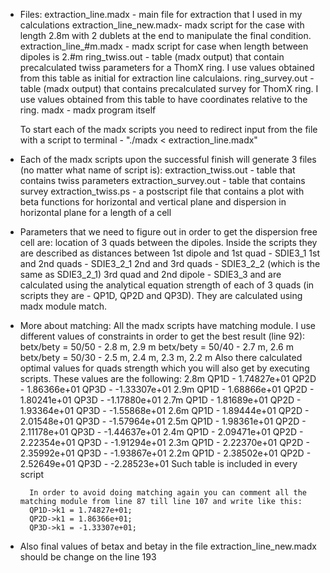* Files:  extraction_line.madx    - main file for extraction that I used in my calculations
        extraction_line_new.madx- madx script for the case with length 2.8m with 2 dublets at the end
                                  to manipulate the final condition.
        extraction_line_#m.madx - madx script for case when length between dipoles is 2.#m
        ring_twiss.out          - table (madx output) that contain precalculated twiss parameters for a ThomX ring.
                                  I use values obtained from this table as initial for extraction line calculaions.
        ring_survey.out         - table (madx output) that contains precalculated survey for ThomX ring.
                                  I use values obtained from this table to have coordinates relative to the ring.
        madx                    - madx program itself

  To start each of the madx scripts you need to redirect input from the file with a script to terminal -  "./madx < extraction_line.madx"

* Each of the madx scripts upon the successful finish will generate 3 files (no matter what name of script is):
        extraction_twiss.out    - table that contains twiss parameters
        extraction_survey.out   - table that contains survey
        extraction_twiss.ps     - a postscript file that contains a plot with beta functions for horizontal and vertical plane and
                                  dispersion in horizontal plane for a length of a cell

* Parameters that we need to figure out in order to get the dispersion free cell are:
        location of 3 quads between the dipoles.
                  Inside the scripts they are described as distances between
                  1st dipole and 1st quad - SDIE3_1
                  1st and 2nd quads       - SDIE3_2_1
                  2nd and 3rd quads       - SDIE3_2_2 (which is the same as SDIE3_2_1)
                  3rd quad and 2nd dipole - SDIE3_3
                  and are calculated using the analytical equation
        strength of each of 3 quads (in scripts they are - QP1D, QP2D and QP3D).
                  They are calculated using madx module match.

* More about matching:
        All the madx scripts have matching module. I use different values of constraints in order to get the best result (line 92):
                  betx/bety = 50/50 - 2.8 m, 2.9 m
                  betx/bety = 50/40 - 2.7 m, 2.6 m
                  betx/bety = 50/30 - 2.5 m, 2.4 m, 2.3 m, 2.2 m
        Also there calculated optimal values for quads strength which you will also get by executing scripts. These values are the following:
        	2.8m
        		QP1D - 1.74827e+01
        		QP2D - 1.86366e+01
        		QP3D - -1.33307e+01
        	2.9m
        		QP1D - 1.68866e+01
        		QP2D - 1.80241e+01
        		QP3D - -1.17880e+01
        	2.7m
        		QP1D - 1.81689e+01
        		QP2D - 1.93364e+01
        		QP3D - -1.55868e+01
        	2.6m
        		QP1D - 1.89444e+01
        		QP2D - 2.01548e+01
        		QP3D - -1.57964e+01
        	2.5m
        		QP1D - 1.98361e+01
        		QP2D - 2.11178e+01
        		QP3D - -1.44637e+01
        	2.4m
        		QP1D - 2.09471e+01
        		QP2D - 2.22354e+01
        		QP3D - -1.91294e+01
        	2.3m
        		QP1D - 2.22370e+01
        		QP2D - 2.35992e+01
        		QP3D - -1.93867e+01
        	2.2m
        		QP1D - 2.38502e+01
        		QP2D - 2.52649e+01
      	    QP3D - -2.28523e+01
        Such table is included in every script

        In order to avoid doing matching again you can comment all the matching module from line 87 till line 107 and write like this:
        QP1D->k1 = 1.74827e+01;
        QP2D->k1 = 1.86366e+01;
        QP3D->k1 = -1.33307e+01;
* Also final values of betax and betay in the file extraction_line_new.madx should be change on the line 193
